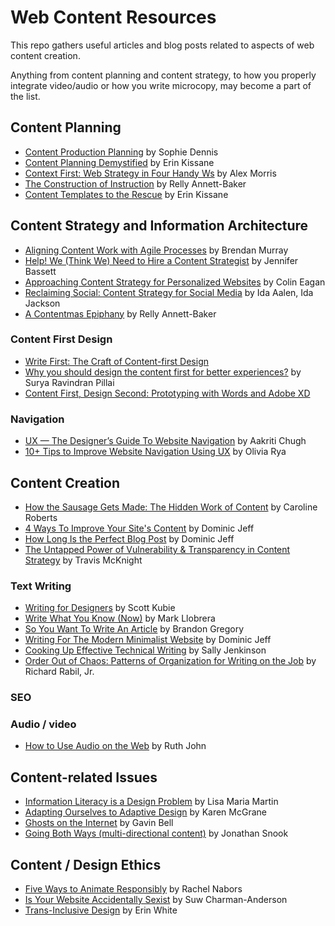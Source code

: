# Web Content Resources

This repo gathers useful articles and blog posts related to aspects of web content creation.

Anything from content planning and content strategy, to how you properly integrate video/audio or how you write microcopy, may become a part of the list.

## Content Planning
* [Content Production Planning](https://24ways.org/2014/content-production-planning/) by Sophie Dennis
* [Content Planning Demystified](https://24ways.org/2012/content-planning-demystified/) by Erin Kissane
* [Context First: Web Strategy in Four Handy Ws](https://24ways.org/2011/context-first/) by Alex Morris
* [The Construction of Instruction](https://24ways.org/2009/the-construction-of-instruction) by Relly Annett-Baker
* [Content Templates to the Rescue](https://alistapart.com/article/content-templates-to-the-rescue/) by Erin Kissane

## Content Strategy and Information Architecture
* [Aligning Content Work with Agile Processes](https://alistapart.com/article/aligning-content-work-with-agile-processes/) by Brendan Murray
* [Help! We (Think We) Need to Hire a Content Strategist](https://alistapart.com/article/help-we-think-we-need-to-hire-a-content-strategist/) by Jennifer Bassett
* [Approaching Content Strategy for Personalized Websites](https://alistapart.com/article/approaching-content-strategy-for-personalized-websites/) by Colin Eagan
* [Reclaiming Social: Content Strategy for Social Media](https://alistapart.com/article/reclaiming-social-content-strategy-for-social-media/) by Ida Aalen, Ida Jackson
* [A Contentmas Epiphany](https://24ways.org/2010/a-contentmas-epiphany/) by Relly Annett-Baker

### Content First Design
* [Write First: The Craft of Content-first Design](https://medium.com/google-design/write-first-the-craft-of-content-first-design-d9460d567947)
* [Why you should design the content first for better experiences?](https://uxdesign.cc/why-you-should-design-the-content-first-for-better-experiences-374f4ba1fe3c) by Surya Ravindran Pillai
* [Content First, Design Second: Prototyping with Words and Adobe XD](https://blog.prototypr.io/content-first-design-second-prototyping-with-words-and-adobe-xd-c4c07cac21ef)

### Navigation
* [UX — The Designer’s Guide To Website Navigation](https://uxplanet.org/designing-navigation-labels-and-breadcrumbs-2a6220bb0cc6) by Aakriti Chugh
* [10+ Tips to Improve Website Navigation Using UX](https://www.netguru.com/blog/10-ux-tips-to-improve-website-navigation) by Olivia Rya

## Content Creation
* [How the Sausage Gets Made: The Hidden Work of Content](https://alistapart.com/article/the-hidden-work-of-content/) by Caroline Roberts
* [4 Ways To Improve Your Site's Content](https://www.webdesignerdepot.com/2018/06/4-ways-to-improve-your-sites-content/) by Dominic Jeff
* [How Long Is the Perfect Blog Post](https://www.webdesignerdepot.com/2018/04/how-long-is-the-perfect-blog-post/) by Dominic Jeff
* [The Untapped Power of Vulnerability & Transparency in Content Strategy](https://alistapart.com/article/the-untapped-power-of-vulnerability-transparency-in-content-strategy/) by Travis McKnight

### Text Writing
* [Writing for Designers](https://alistapart.com/article/writing-for-designers-excerpt/) by Scott Kubie
* [Write What You Know (Now)](https://alistapart.com/column/write-what-you-know-now/) by Mark Llobrera
* [So You Want To Write An Article](https://alistapart.com/article/so-you-want-to-write-an-article/) by Brandon Gregory
* [Writing For The Modern Minimalist Website](https://www.webdesignerdepot.com/2018/07/writing-for-the-modern-minimalist-website/) by Dominic Jeff
* [Cooking Up Effective Technical Writing](https://24ways.org/2015/cooking-up-effective-technical-writing/) by Sally Jenkinson
* [Order Out of Chaos: Patterns of Organization for Writing on the Job](https://alistapart.com/article/order-out-of-chaos-patterns-of-organization-for-writing-on-the-job/) by Richard Rabil, Jr.

### SEO

### Audio / video
* [How to Use Audio on the Web](https://24ways.org/2018/how-to-use-audio-on-the-web/) by Ruth John

## Content-related Issues
* [Information Literacy is a Design Problem](https://24ways.org/2016/information-literacy-is-a-design-problem/) by Lisa Maria Martin
* [Adapting Ourselves to Adaptive Design](https://www.slideshare.net/KMcGrane/adapting-ourselves-to-adaptive-content-12133365) by Karen McGrane
* [Ghosts on the Internet](https://24ways.org/2008/ghosts-on-the-internet/) by Gavin Bell
* [Going Both Ways (multi-directional content)](https://24ways.org/2011/going-both-ways/) by Jonathan Snook

## Content / Design Ethics
* [Five Ways to Animate Responsibly](https://24ways.org/2014/five-ways-to-animate-responsibly/) by Rachel Nabors
* [Is Your Website Accidentally Sexist](https://24ways.org/2017/is-your-website-accidentally-sexist/) by Suw Charman-Anderson
* [Trans-Inclusive Design](https://alistapart.com/article/trans-inclusive-design/) by Erin White
